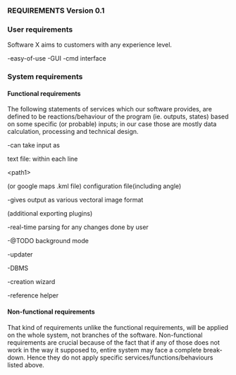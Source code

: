 ### REQUIREMENTS Version 0.1 ###
### User requirements ###
Software X aims to customers with any experience level.

-easy-of-use -GUI -cmd interface

### System requirements ###

#### Functional requirements ####
The following statements of services which our software provides, are defined to be reactions/behaviour of the program (ie. outputs, states) based on some specific (or probable) inputs; in our case those are mostly data calculation, processing and technical design.

-can take input as

text file: within each line
<geographic location1><geographic location2>


&lt;path1&gt;

(or google maps .kml file) configuration file(including angle)

-gives output as various vectoral image format

(additional exporting plugins)

-real-time parsing for any changes done by user

-@TODO background mode

-updater

-DBMS

-creation wizard

-reference helper

#### Non-functional requirements ####
That kind of requirements unlike the functional requirements, will be applied on the whole system, not branches of the software. Non-functional requirements are crucial because of the fact that if any of those does not work in the way it supposed to, entire system may face a complete break-down. Hence they do not apply specific services/functions/behaviours listed above.